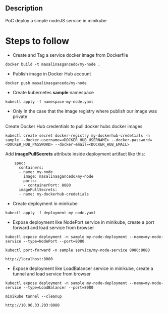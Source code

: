 ## Description
PoC deploy a simple nodeJS service in minikube

# Steps to follow
- Create and Tag a service docker image from Dockerfile
```shell
docker build -t masalinasgancedo/my-node .
```

- Publish image in Docker Hub account
```shell
docker push masalinasgancedo/my-node
```

- Create kubernetes **sample** namespace
```shell
kubectl apply -f namespace-my-node.yaml
```

- Only In the case that the image registry where publish our image was private

Create Docker Hub credentials to pull docker hubs docker images
```shell
kubectl create secret docker-registry my-dockerhub-credetials -n sample --docker-username=<DOCKER_HUB_USERNAME> --docker-password=<DOCKER_HUB_PASSWORD> --docker-email=<DOCKER_HUB_EMAIL>
```

Add **imagePullSecrets** attribute inside deployment artifact like this:
```shell
    spec:
      containers:
      - name: my-node
        image: masalinasgancedo/my-node
        ports:
        - containerPort: 8080
      imagePullSecrets:
      - name: my-dockerhub-credetials
```

- Create deployment in minikube
```shell
kubectl apply -f deployment-my-node.yaml
```

- Expose deployment like NodePort service in minikube, create a port forward and load service from browser
```shell
kubectl expose deployment -n sample my-node-deployment --name=my-node-service --type=NodePort --port=8080
```

```shell
kubectl port-forward -n sample service/my-node-service 8080:8080
```

```shell
http://localhost:8080
```

- Expose deployment like LoadBalancer service in minikube, create a tunnel and load service from browser
```shell
kubectl expose deployment -n sample my-node-deployment --name=my-node-service --type=LoadBalancer --port=8080
```

```shell
minikube tunnel --cleanup
```

```shell
http://10.96.33.203:8080
```

